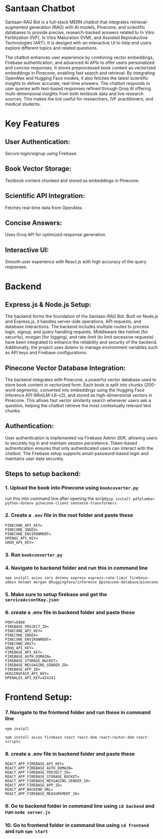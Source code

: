 # Santaan Chatbot
Santaan-RAG Bot is a full-stack MERN chatbot that integrates retrieval-augmented generation (RAG) with AI models, Pinecone, and scientific databases to provide precise, research-backed answers related to In Vitro Fertilization (IVF), In Vitro Maturation (IVM), and Assisted Reproductive Technologies (ART). It is desiged with an interactive UI to help end users explore different topics and related questions.

The chatbot enhances user experience by combining vector embeddings, Firebase authentication, and advanced AI APIs to offer users personalized and concise responses. It stores preprocessed book content as vectorized embeddings in Pinecone, enabling fast search and retrieval. By integrating OpenAlex and Hugging Face models, it also fetches the latest scientific insights to deliver accurate, real-time answers. The chatbot responds to user queries with text-based responses refined through Groq AI offering multi-dimensional insights from both textbook data and live research sources. This makes the bot useful for researchers, IVF practitioners, and medical students.
# Key Features
## User Authentication:
Secure login/signup using Firebase.
## Book Vector Storage: 
Textbook content chunked and stored as embeddings in Pinecone.
## Scientific API Integration:
Fetches real-time data from OpenAlex.
## Concise Answers: 
Uses Groq API for optimized response generation.
## Interactive UI:
Smooth user experience with React.js with high accuracy of the query responses.
# Backend
## Express.js & Node.js Setup:
The backend forms the foundation of the Santaan-RAG Bot. Built on Node.js and Express.js, it handles server-side operations, API requests, and database interactions. The backend includes multiple routes to process login, signup, and query handling requests. Middleware like helmet (for security), morgan (for logging), and rate-limit (to limit excessive requests) have been integrated to enhance the reliability and security of the backend. Additionally, the project uses dotenv to manage environment variables such as API keys and Firebase configurations.
## Pinecone Vector Database Integration:
The backend integrates with Pinecone, a powerful vector database used to store book content in vectorized form. Each book is split into chunks (200-word segments), converted into embeddings using the Hugging Face Inference API (MiniLM-L6-v2), and stored as high-dimensional vectors in Pinecone. This allows fast vector similarity search whenever users ask a question, helping the chatbot retrieve the most contextually relevant text chunks.
## Authentication:
User authentication is implemented via Firebase Admin SDK, allowing users to securely log in and maintain session persistence. Token-based authentication ensures that only authenticated users can interact with the chatbot. The Firebase setup supports email-password-based login and maintains user data securely.
## Steps to setup backend:
### 1. Upload the book into Pinecone using `bookcoverter.py`
run this into command line after opening the script```pip install pdfplumber python-dotenv pinecone-client sentence-transformers```
### 2. Create a `.env` file in the root folder and paste these
```
PINECONE_API_KEY=
PINECONE_INDEX=
PINECONE_ENVIRONMENT=
OPENAI_API_KEY=
GROQ_API_KEY=

```
### 3. Run `bookconverter.py`
### 4. Navigate to backend folder and run this in command line
`npm install axios cors dotenv express express-rate-limit firebase-admin helmet morgan @huggingface/inference @pinecone-database/pinecone`
### 5. Make sure to setup firebase and get the `serviceAccontKey.json`
### 6. create a .env file in backend folder and paste these
```
PORT=5000
FIREBASE_PROJECT_ID=
PINECONE_API_KEY=
PINECONE_INDEX=
PINECONE_ENVIRONMENT=
PINECONE_HOST=
GROQ_API_KEY=
FIREBASE_API_KEY=
FIREBASE_AUTH_DOMAIN=
FIREBASE_STORAGE_BUCKET=
FIREBASE_MESSAGING_SENDER_ID=
FIREBASE_APP_ID=
HUGGINGFACE_API_KEY=
OPENALEX_API_KEY=424242

```
# Frontend Setup:
 
### 7. Navigate to the frontend folder and run these in command line 
`npm install`

`npm install axios firebase react react-dom react-router-dom react-scripts`
### 8. create a .env file in backend folder and paste these
```
REACT_APP_FIREBASE_API_KEY=
REACT_APP_FIREBASE_AUTH_DOMAIN=
REACT_APP_FIREBASE_PROJECT_ID=
REACT_APP_FIREBASE_STORAGE_BUCKET=
REACT_APP_FIREBASE_MESSAGING_SENDER_ID=
REACT_APP_FIREBASE_APP_ID=
REACT_APP_BACKEND_URL=
REACT_APP_FIREBASE_MEASUREMENT_ID=

```
### 9. Go to backend folder in command line using `cd backend` and run `node server.js`
### 10. Go to frontend folder in command line using `cd frontend` and run `npm start`


